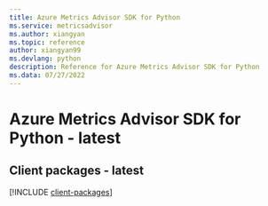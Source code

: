 ```yaml
---
title: Azure Metrics Advisor SDK for Python
ms.service: metricsadvisor
ms.author: xiangyan
ms.topic: reference
author: xiangyan99
ms.devlang: python
description: Reference for Azure Metrics Advisor SDK for Python
ms.data: 07/27/2022
---
```

# Azure Metrics Advisor SDK for Python - latest

## Client packages - latest
[!INCLUDE [client-packages](metrics-advisor-client-index.md)]